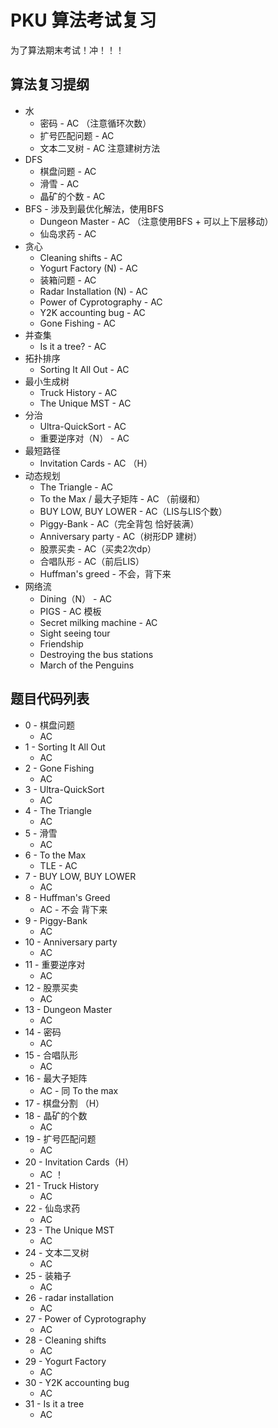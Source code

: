 # PKU 算法考试复习

为了算法期末考试！冲！！！

## 算法复习提纲

- 水
  - 密码 - AC （注意循环次数）
  - 扩号匹配问题 - AC
  - 文本二叉树 - AC 注意建树方法
- DFS
  - 棋盘问题 - AC
  - 滑雪 - AC
  - 晶矿的个数 - AC
- BFS - 涉及到最优化解法，使用BFS
  - Dungeon Master - AC （注意使用BFS + 可以上下层移动）
  - 仙岛求药 - AC
- 贪心
  - Cleaning shifts - AC
  - Yogurt Factory (N) - AC
  - 装箱问题 - AC
  - Radar Installation (N) - AC
  - Power of Cyprotography - AC
  - Y2K accounting bug - AC
  - Gone Fishing - AC
- 并查集
  - Is it a tree? - AC
- 拓扑排序
  - Sorting It All Out - AC
- 最小生成树
  - Truck History - AC
  - The Unique MST - AC
- 分治
  - Ultra-QuickSort - AC
  - 重要逆序对（N） - AC
- 最短路径
  - Invitation Cards - AC （H）
- 动态规划
  - The Triangle - AC
  - To the Max / 最大子矩阵 - AC （前缀和）
  - BUY LOW, BUY LOWER - AC（LIS与LIS个数）
  - Piggy-Bank - AC（完全背包 恰好装满）
  - Anniversary party - AC（树形DP 建树）
  - 股票买卖 - AC（买卖2次dp）
  - 合唱队形 - AC（前后LIS）
  - Huffman's greed - 不会，背下来
- 网络流
  - Dining（N） - AC
  - PIGS - AC 模板
  - Secret milking machine - AC
  - Sight seeing tour
  - Friendship
  - Destroying the bus stations
  - March of the Penguins

## 题目代码列表

- 0 - 棋盘问题
  - AC
- 1 - Sorting It All Out
  - AC
- 2 - Gone Fishing
  - AC
- 3 - Ultra-QuickSort
  - AC
- 4 - The Triangle
  - AC
- 5 - 滑雪
  - AC
- 6 - To the Max
  - TLE - AC
- 7 - BUY LOW, BUY LOWER
  - AC
- 8 - Huffman's Greed
  - AC - 不会 背下来
- 9 - Piggy-Bank
  - AC
- 10 - Anniversary party
  - AC
- 11 - 重要逆序对
  - AC
- 12 - 股票买卖
  - AC
- 13 - Dungeon Master
  - AC
- 14 - 密码
  - AC
- 15 - 合唱队形
  - AC
- 16 - 最大子矩阵
  - AC - 同 To the max
- 17 - 棋盘分割 （H）
- 18 - 晶矿的个数
  - AC
- 19 - 扩号匹配问题
  - AC
- 20 - Invitation Cards（H）
  - AC ！
- 21 - Truck History
  - AC
- 22 - 仙岛求药
  - AC
- 23 - The Unique MST
  - AC
- 24 - 文本二叉树
  - AC
- 25 - 装箱子
  - AC
- 26 - radar installation
  - AC
- 27 - Power of Cyprotography
  - AC
- 28 - Cleaning shifts
  - AC
- 29 - Yogurt Factory
  - AC
- 30 - Y2K accounting bug
  - AC
- 31 - Is it a tree
  - AC

